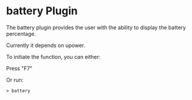 # battery Plugin #

The battery plugin provides the user with the ability to display
the battery percentage.

Currently it depends on upower.

To initiate the function, you can either:

Press "F7"

Or run:

```
> battery
```